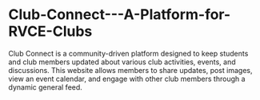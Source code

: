# Club-Connect---A-Platform-for-RVCE-Clubs
Club Connect is a community-driven platform designed to keep students and club members updated about various club activities, events, and discussions. This website allows members to share updates, post images, view an event calendar, and engage with other club members through a dynamic general feed.
